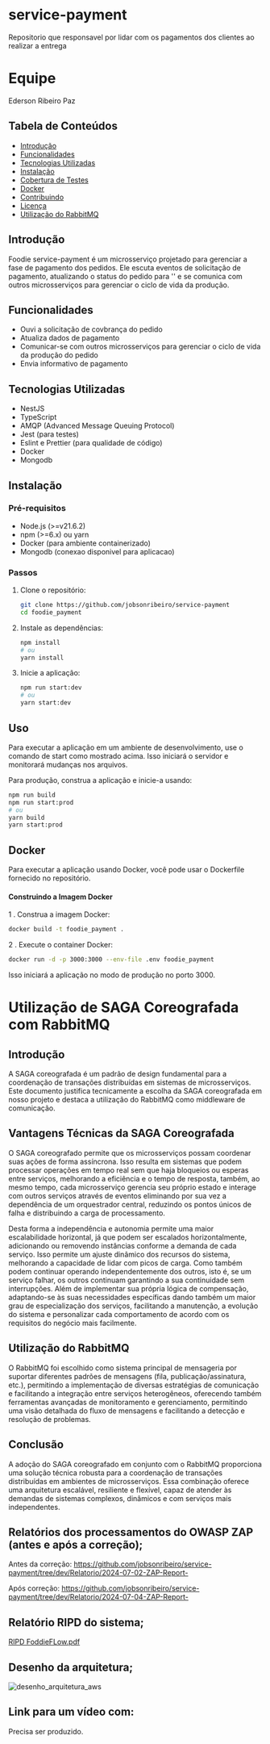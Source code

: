 # service-payment
Repositorio que responsavel por lidar com os pagamentos dos clientes ao realizar a entrega

# Equipe
Ederson Ribeiro Paz

## Tabela de Conteúdos

- [Introdução](#introdução)
- [Funcionalidades](#funcionalidades)
- [Tecnologias Utilizadas](#tecnologias-utilizadas)
- [Instalação](#instalação)
- [Cobertura de Testes](#cobertura-de-testes)
- [Docker](#docker)
- [Contribuindo](#contribuindo)
- [Licença](#licença)
- [Utilização do RabbitMQ]()
## Introdução

Foodie service-payment é um microsserviço projetado para gerenciar a fase de pagamento dos pedidos. Ele escuta eventos de solicitação de pagamento, atualizando o status do pedido para '' e se comunica com outros microsserviços para gerenciar o ciclo de vida da produção.

## Funcionalidades

- Ouvi a solicitação de covbrança do pedido
- Atualiza dados de pagamento
- Comunicar-se com outros microsserviços para gerenciar o ciclo de vida da produção do pedido
- Envia informativo de pagamento

## Tecnologias Utilizadas

- NestJS
- TypeScript
- AMQP (Advanced Message Queuing Protocol)
- Jest (para testes)
- Eslint e Prettier (para qualidade de código)
- Docker
- Mongodb

## Instalação

### Pré-requisitos

- Node.js (>=v21.6.2)
- npm (>=6.x) ou yarn
- Docker (para ambiente containerizado)
- Mongodb (conexao disponivel para aplicacao)

### Passos

1. Clone o repositório:

    ```bash
    git clone https://github.com/jobsonribeiro/service-payment
    cd foodie_payment
    ```

2. Instale as dependências:

    ```bash
    npm install
    # ou
    yarn install
    ```

3. Inicie a aplicação:

    ```bash
    npm run start:dev
    # ou
    yarn start:dev
    ```

## Uso

Para executar a aplicação em um ambiente de desenvolvimento, use o comando de start como mostrado acima. Isso iniciará o servidor e monitorará mudanças nos arquivos.

Para produção, construa a aplicação e inicie-a usando:

```bash
npm run build
npm run start:prod
# ou
yarn build
yarn start:prod
```

## Docker
Para executar a aplicação usando Docker, você pode usar o Dockerfile fornecido no repositório.

#### Construindo a Imagem Docker
1 . Construa a imagem Docker:

```bash
docker build -t foodie_payment .
```
2 . Execute o container Docker:
```bash
docker run -d -p 3000:3000 --env-file .env foodie_payment
```

Isso iniciará a aplicação no modo de produção no porto 3000.

# Utilização de SAGA Coreografada com RabbitMQ

## Introdução
A SAGA coreografada é um padrão de design fundamental para a coordenação de transações distribuídas em sistemas de microsserviços. Este documento justifica tecnicamente a escolha da SAGA coreografada em nosso projeto e destaca a utilização do RabbitMQ como middleware de comunicação.

## Vantagens Técnicas da SAGA Coreografada

O SAGA coreografado permite que os microsserviços possam coordenar suas ações de forma assíncrona. Isso resulta em sistemas que podem processar operações em tempo real sem que haja bloqueios ou esperas entre serviços, melhorando a eficiência e o tempo de resposta, também, ao mesmo tempo, cada microsserviço gerencia seu próprio estado e interage com outros serviços através de eventos eliminando por sua vez a dependência de um orquestrador central, reduzindo os pontos únicos de falha e distribuindo a carga de processamento.

Desta forma a independência e autonomia permite uma maior escalabilidade horizontal, já que podem ser escalados horizontalmente, adicionando ou removendo instâncias conforme a demanda de cada serviço. Isso permite um ajuste dinâmico dos recursos do sistema, melhorando a capacidade de lidar com picos de carga. Como também podem continuar operando independentemente dos outros, isto é, se um serviço falhar, os outros continuam garantindo a sua continuidade sem interrupções. Além de implementar sua própria lógica de compensação, adaptando-se às suas necessidades específicas dando também um maior grau de especialização dos serviços, facilitando a manutenção, a evolução do sistema e personalizar cada comportamento de acordo com os requisitos do negócio mais facilmente.

## Utilização do RabbitMQ
O RabbitMQ foi escolhido como sistema principal de mensageria por suportar diferentes padrões de mensagens (fila, publicação/assinatura, etc.), permitindo a implementação de diversas estratégias de comunicação e facilitando a integração entre serviços heterogêneos, oferecendo também ferramentas avançadas de monitoramento e gerenciamento, permitindo uma visão detalhada do fluxo de mensagens e facilitando a detecção e resolução de problemas.

## Conclusão
A adoção do SAGA coreografado em conjunto com o RabbitMQ proporciona uma solução técnica robusta para a coordenação de transações distribuídas em ambientes de microsserviços. Essa combinação oferece uma arquitetura escalável, resiliente e flexível, capaz de atender às demandas de sistemas complexos, dinâmicos e com serviços mais independentes.

## Relatórios dos processamentos do OWASP ZAP (antes e após a correção);
Antes da correção: https://github.com/jobsonribeiro/service-payment/tree/dev/Relatorio/2024-07-02-ZAP-Report-

Após correção: https://github.com/jobsonribeiro/service-payment/tree/dev/Relatorio/2024-07-04-ZAP-Report-

## Relatório RIPD do sistema;
[RIPD FoddieFLow.pdf](https://github.com/user-attachments/files/16534638/RIPD.FoddieFLow.pdf)

## Desenho da arquitetura;
![desenho_arquitetura_aws](https://github.com/user-attachments/assets/0f68a272-6a0d-49f0-934f-4358ec973f3e)

## Link para um vídeo com:
Precisa ser produzido.
